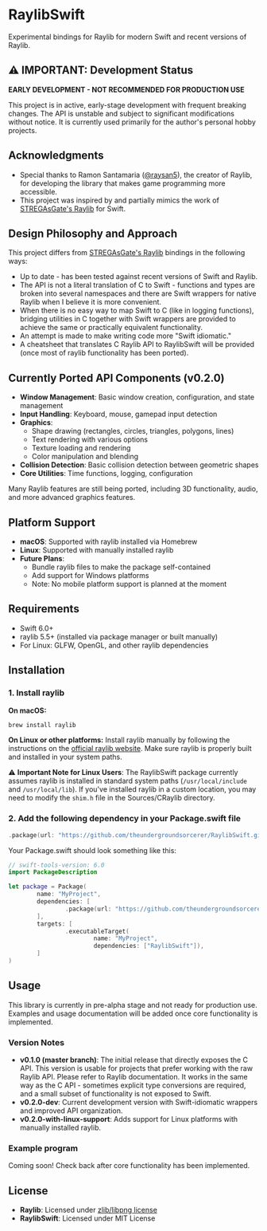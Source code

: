 # RaylibSwift

Experimental bindings for Raylib for modern Swift and recent versions of Raylib.

## ⚠️ IMPORTANT: Development Status

**EARLY DEVELOPMENT - NOT RECOMMENDED FOR PRODUCTION USE**

This project is in active, early-stage development with frequent breaking changes. The API is unstable and subject to significant modifications without notice. It is currently used primarily for the author's personal hobby projects.

## Acknowledgments

- Special thanks to Ramon Santamaria ([@raysan5](https://github.com/raysan5)), the creator of Raylib, for developing the library that makes game programming more accessible.
- This project was inspired by and partially mimics the work of [STREGAsGate's Raylib](https://github.com/STREGAsGate/Raylib) for Swift. 

## Design Philosophy and Approach

This project differs from [STREGAsGate's Raylib](https://github.com/STREGAsGate/Raylib) bindings in the following ways:

- Up to date - has been tested against recent versions of Swift and Raylib.
- The API is not a literal translation of C to Swift - functions and types are broken into several namespaces and there are Swift wrappers for native Raylib when I believe it is more convenient.
- When there is no easy way to map Swift to C (like in logging functions), bridging utilities in C together with Swift wrappers are provided to achieve the same or practically equivalent functionality.
- An attempt is made to make writing code more "Swift idiomatic."
- A cheatsheet that translates C Raylib API to RaylibSwift will be provided (once most of raylib functionality has been ported).

## Currently Ported API Components (v0.2.0)

- **Window Management**: Basic window creation, configuration, and state management
- **Input Handling**: Keyboard, mouse, gamepad input detection
- **Graphics**: 
  - Shape drawing (rectangles, circles, triangles, polygons, lines)
  - Text rendering with various options
  - Texture loading and rendering
  - Color manipulation and blending
- **Collision Detection**: Basic collision detection between geometric shapes
- **Core Utilities**: Time functions, logging, configuration

Many Raylib features are still being ported, including 3D functionality, audio, and more advanced graphics features.

## Platform Support

- **macOS**: Supported with raylib installed via Homebrew
- **Linux**: Supported with manually installed raylib
- **Future Plans**: 
    - Bundle raylib files to make the package self-contained
    - Add support for Windows platforms
    - Note: No mobile platform support is planned at the moment

## Requirements

- Swift 6.0+
- raylib 5.5+ (installed via package manager or built manually)
- For Linux: GLFW, OpenGL, and other raylib dependencies

## Installation

### 1. Install raylib

**On macOS:**
```bash
brew install raylib
```

**On Linux or other platforms:**
Install raylib manually by following the instructions on the [official raylib website](https://github.com/raysan5/raylib/wiki/Working-on-GNU-Linux). Make sure raylib is properly built and installed in your system paths.

⚠️ **Important Note for Linux Users**: The RaylibSwift package currently assumes raylib is installed in standard system paths (`/usr/local/include` and `/usr/local/lib`). If you've installed raylib in a custom location, you may need to modify the `shim.h` file in the Sources/CRaylib directory.

### 2. Add the following dependency in your Package.swift file
```swift
.package(url: "https://github.com/theundergroundsorcerer/RaylibSwift.git", branch: "main")
```


Your Package.swift should look something like this:
```swift
// swift-tools-version: 6.0
import PackageDescription

let package = Package(
        name: "MyProject",
        dependencies: [
                .package(url: "https://github.com/theundergroundsorcerer/RaylibSwift.git", branch: "develop")
        ],
        targets: [
                .executableTarget(
                        name: "MyProject",
                        dependencies: ["RaylibSwift"]),
        ]
)
```

## Usage
This library is currently in pre-alpha stage and not ready for production use. Examples and usage documentation will be added once core functionality is implemented.

### Version Notes

- **v0.1.0 (master branch)**: The initial release that directly exposes the C API. This version is usable for projects that prefer working with the raw Raylib API. Please refer to Raylib documentation. It works in the same way as the C API - sometimes explicit type conversions are required, and a small subset of functionality is not exposed to Swift.
- **v0.2.0-dev**: Current development version with Swift-idiomatic wrappers and improved API organization.
- **v0.2.0-with-linux-support**: Adds support for Linux platforms with manually installed raylib.

### Example program
Coming soon! Check back after core functionality has been implemented.

## License

- **Raylib**: Licensed under [zlib/libpng license](https://github.com/raysan5/raylib/blob/master/LICENSE)  
- **RaylibSwift**: Licensed under MIT License